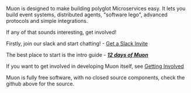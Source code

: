 
Muon is designed to make building polyglot Microservices easy. It lets you build
event systems, distributed agents, "software lego", advanced protocols and simple integrations.

If any of that sounds interesting, get involved!

Firstly, join our slack and start chatting! - [Get a Slack Invite](https://muon-slack-invite.herokuapp.com)

The best place to start is the intro guide - [***12 days of Muon***](/guide) 

If you want to get involved in developing Muon itself, see [Getting Involved](/guide/getting-involved.html)

Muon is fully free software, with no closed source components, check the github above for the source.
